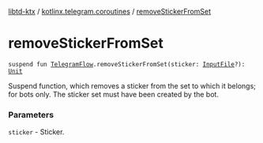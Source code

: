 [libtd-ktx](../index.md) / [kotlinx.telegram.coroutines](index.md) / [removeStickerFromSet](./remove-sticker-from-set.md)

# removeStickerFromSet

`suspend fun `[`TelegramFlow`](../kotlinx.telegram.core/-telegram-flow/index.md)`.removeStickerFromSet(sticker: `[`InputFile`](https://tdlibx.github.io/td/docs/org/drinkless/td/libcore/telegram/TdApi.InputFile.html)`?): `[`Unit`](https://kotlinlang.org/api/latest/jvm/stdlib/kotlin/-unit/index.html)

Suspend function, which removes a sticker from the set to which it belongs; for bots only. The
sticker set must have been created by the bot.

### Parameters

`sticker` - Sticker.